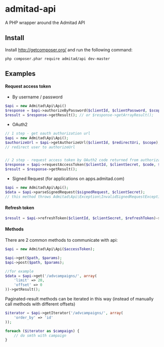 admitad-api
==================

A PHP wrapper around the Admitad API

Install
-------

Install http://getcomposer.org/ and run the following command:

```
php composer.phar require admitad/api dev-master
```

Examples
-------

#### Request access token

* By username / password

```php
$api = new Admitad\Api\Api()
$response = $api->authorizeByPassword($clientId, $clientPassword, $scope, $username, $password);
$result = $response->getResult(); // or $response->getArrayResult();
```
* OAuth2

```php
// 1 step - get oauth authorization url
$api = new Admitad\Api\Api();
$authorizeUrl = $api->getAuthorizeUrl($clientId, $redirectUri, $scope);
// redirect user to authorizeUrl


// 2 step - request access token by OAuth2 code returned from authorization url
$response = $api->requestAccessToken($clientId, $clientSecret, $code, $redirectUri);
$result = $response->getResult();
```
* Signed Request (for applications on apps.admitad.com)

```php
$api = new Admitad\Api\Api();
$data = $api->parseSignedRequest($signedRequest, $clientSecret);
// this method throws Admitad\Api\Exception\InvalidSignedRequestException when $signedRequest is invalid
```

#### Refresh token

```php
$result = $api->refreshToken($clientId, $clientSecret, $refreshToken)->getResult();
```

#### Methods
There are 2 common methods to communicate with api:
```php
$api = new Admitad\Api\Api($accessToken);

$api->get($path, $params);
$api->post($path, $params);

//for example
$data = $api->get('/advcampaigns/', array(
    'limit' => 20,
    'offset' => 0
))->getResult();
```

Paginated-result methods can be iterated in this way (instead of manually call methods with different offsets)

```php
$iterator = $api->getIterator('/advcampaigns/', array(
    'order_by' => 'id'
));

foreach ($iterator as $campaign) {
    // do smth with campaign
}
```
